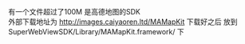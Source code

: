 有一个文件超过了100M 是高德地图的SDK  
外部下载地址为  http://images.caiyaoren.ltd/MAMapKit
下载好之后 放到 SuperWebViewSDK/Library/MAMapKit.framework/  下

